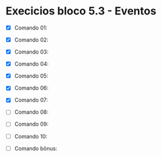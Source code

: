 # Execicios bloco 5.3 - Eventos

  - [x] Comando 01:

  - [x] Comando 02:

  - [x] Comando 03:

  - [x] Comando 04:

  - [x] Comando 05:

  - [x] Comando 06:

  - [x] Comando 07:

  - [ ] Comando 08:

  - [ ] Comando 09:

  - [ ] Comando 10:

  - [ ] Comando bônus:
